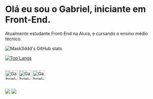 # Olá eu sou o Gabriel, iniciante em Front-End.

Atualmente estudante Front-End na Alura, e cursando o ensino médio técnico.

![Mask3ddd's GitHub stats](https://github-readme-stats.vercel.app/api?username=mask3ddd&show_icons=true&theme=midnight-purple)

[![Top Langs](https://github-readme-stats.vercel.app/api/top-langs/?username=mask3ddd&layout=compact&theme=midnight-purple)](https://github.com/mask3ddd/github-readme-stats)

<div style="display: inline_block"> <br>
  <img align="center" alt="Gabriel-HTML" height="30" width="40" src="https://cdn.jsdelivr.net/gh/devicons/devicon/icons/html5/html5-original.svg" />
  <img align="center" alt="Gabriel-CSS" height="30" width="40" src="https://cdn.jsdelivr.net/gh/devicons/devicon/icons/css3/css3-original.svg" />
  <img align="center" alt="Gabriel-JS" height="30" width="40"  src="https://cdn.jsdelivr.net/gh/devicons/devicon/icons/javascript/javascript-original.svg" />

  ##

<div>
  <a href="https://twitter.com/pvd_gabrielcm" target="_blank"><img src="https://img.shields.io/badge/Twitter-1DA1F2?style=for-the-badge&logo=twitter&logoColor=white" target="_blank"></a>
  <a href="https://www.instagram.com/pvd.gabrielcm" target="_blank"><img src="https://img.shields.io/badge/Instagram-E4405F?style=for-the-badge&logo=instagram&logoColor=white" target="_blank"></a>
  </div>
 
